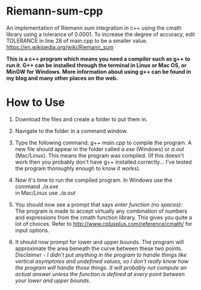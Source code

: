 # Riemann-sum-cpp
An implementation of Riemann sum integration in c++ using the cmath library using a tolerance of 0.0001. To increase the degree of accuracy, edit TOLERANCE in line 28 of main.cpp to be a smaller value.
https://en.wikipedia.org/wiki/Riemann_sum

**This is a c++ program which means you need a compiler such as g++ to run it. G++ can be installed through the terminal in Linux or Mac OS, or MinGW for Windows. More information about using g++ can be found in my blog and many other places on the web.**

# How to Use

1) Download the files and create a folder to put them in.

2) Navigate to the folder in a command window.

3) Type the following command:
*g++ main.cpp* 
to compile the program. A new file should appear in the folder called *a.exe* (Windows) or *a.out* (Mac/Linux). This means the program was compiled. (If this doesn't work then you probably don't have g++ installed correctly... I've tested the program thoroughly enough to know it works).

4) Now it's time to run the compiled program. In Windows use the command 
*./a.exe*  
in Mac/Linux use 
*./a.out*

5) You should now see a prompt that says 
*enter function (no spaces):*  
The program is made to accept virtually any combination of numbers and expressions from the cmath function library. This gives you quite a lot of choices. Refer to http://www.cplusplus.com/reference/cmath/ for input options.

6) It should now prompt for lower and upper bounds. The program will approximate the area beneath the curve between these two points. *Disclaimer - I didn't put anything in the program to handle things like vertical asymptotes and undefined values, so I don't really know how the program will handle those things. It will probably not compute an actual answer unless the function is defined at every point between your lower and upper bounds.*
